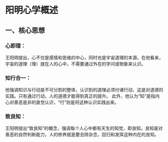 # 阳明心学概述

## 一、核心思想

### 心即理：

王阳明提出，心不仅是感情和思维的中心，同时也是宇宙道理的本源。在他看来，宇宙的道理（理）就在人的心中，不需要通过外在的学问或物象来认识。

### 知行合一：

他强调知识与行动是不可分割的整体，认识到的道理必须付诸行动，这是对道德的实践。只有通过行动，人的道德才能得到真正的提升。
此外，他认为“知”是指内心对善恶是非的直觉认识，“行”则是将这种认识实践出来。

### 致良知：

王阳明提出“致良知”的概念，强调每个人心中都有天生的知觉，即良知。良知是对善恶的自然判断能力，人的修养就是要去除杂念，回归和发挥这种内在的良知。
